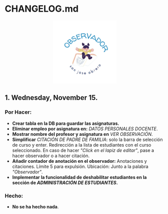 # CHANGELOG.md

<p align="center">
  <img src="public/brand/observer.png" alt="Observer Logo" width="200">
</p>

## **1. Wednesday, November 15.**

### **Por Hacer:**

- **Crear tabla en la DB para guardar las asignaturas.**
- **Eliminar empleo por asignatura en:** _DATOS PERSONALES DOCENTE_.
- **Mostrar nombre del profesor y asignatura en** _VER OBSERVACIÓN_.
- **Simplificar** _CITACIÓN DE PADRE DE FAMILIA_: solo la barra de selección de curso y enter. Redirección a la lista de estudiantes con el curso seleccionado. En caso de hacer _"Click en el lapiz de editar"_, pase a hacer observador o a hacer citación.
- **Añadir contador de anotación en el observador:** Anotaciones y citaciones.
  Límite 5 para expulsión. Ubicación: Junto a la palabra _"Observador"_.
- **Implementar la funcionalidad de deshabilitar estudiantes en la sección de _ADMINISTRACIÓN DE ESTUDIANTES_.**

### **Hecho:**

- **No se ha hecho nada**.
